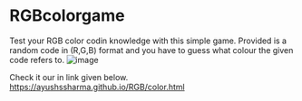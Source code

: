 # RGBcolorgame
 Test your RGB color codin knowledge with this simple game.
 Provided is a random code in (R,G,B) format and you have to guess what colour the given code refers to.
![image](https://user-images.githubusercontent.com/90030837/135627296-8ad60ac8-d2d6-4ea7-93a4-f766cb944538.png)

 Check it our in link given below.
https://ayushssharma.github.io/RGB/color.html
